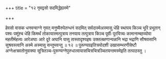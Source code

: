 +++
title = "१२ नृवद्वसो सदमिद्धेह्यस्मे"

+++

हेवसो वासक धनवन्वाग्ने नृवत् मनुष्यैरुपेतन्धनं सदमित् सर्वदास्मेअस्मासु धेहि स्थापय किञ्च भूरि प्रभूतान् पश्वः पशूंश्च धेहि किमर्थं तोकायास्मत्पुत्राय तनयाय तत्पुत्राय किञ्च पूर्वीः पूरयित्र्यः कामानाम्बह्व्योवा महतीर्महत्यः आरेअघाः आरे दूरे अघानि यासु तास्तादृश्यइषः उक्तलक्षणान्यन्नानि भद्रा भद्राणि सौश्रवसानि सुश्रवस्त्वानि अस्मे अस्मासु सन्तुभवन्तु ॥ १२ ॥ पुरूण्यग्रइतित्रयोदशी उखासम्भरणीयेष्टौ अग्नेःक्षत्रवतोनुवाक्या सूत्रितञ्च-पुरूण्यग्नेपुरुधात्वायासचित्रचित्रञ्चितयन्तमस्मेइति तत्पाठस्तु ।